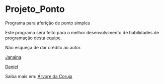 ﻿# Projeto_Ponto

Programa para aferição de ponto simples

Este programa será feito para o melhor desenvolvimento de habilidades de programação desta equipe.

Não esqueça de dar crédito ao autor.

[Janaina](https://github.com/JanainaG)

[Daniel](https://github.com/DDParkas)

Saiba mais em: [Árvore da Coruja](http://www.arvoredacoruja.com/p/projeto-de-ponto.html)

